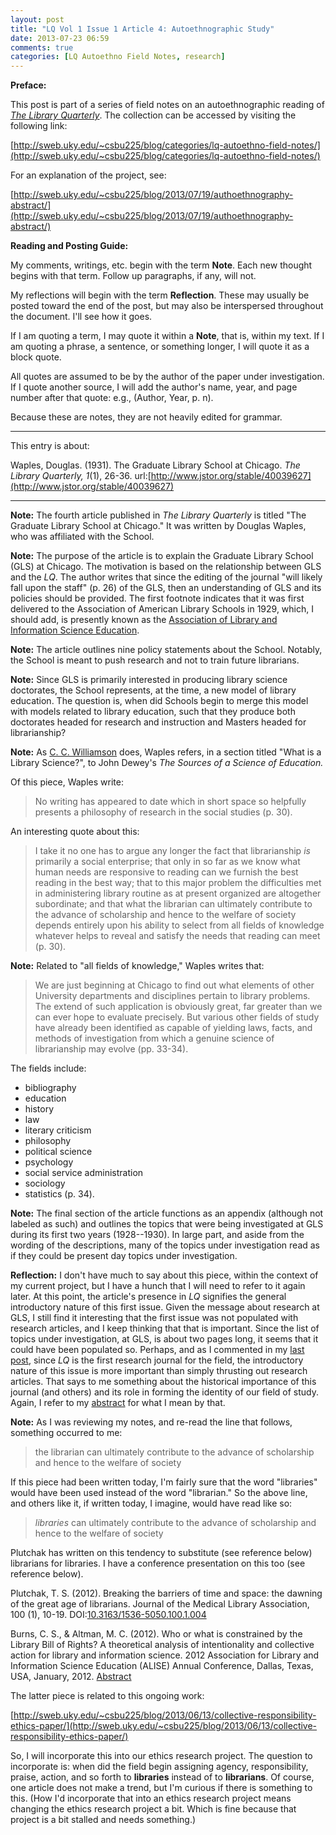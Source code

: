 ```yaml
---
layout: post
title: "LQ Vol 1 Issue 1 Article 4: Autoethnographic Study"
date: 2013-07-23 06:59
comments: true
categories: [LQ Autoethno Field Notes, research]
---
```


**Preface:**

This post is part of a series of field notes on an
autoethnographic reading of [*The Library
Quarterly*](http://www.press.uchicago.edu/ucp/journals/journal/lq.html).
The collection can be accessed by visiting the following link:

[http://sweb.uky.edu/~csbu225/blog/categories/lq-autoethno-field-notes/](http://sweb.uky.edu/~csbu225/blog/categories/lq-autoethno-field-notes/)

For an explanation of the project, see:

[http://sweb.uky.edu/~csbu225/blog/2013/07/19/authoethnography-abstract/](http://sweb.uky.edu/~csbu225/blog/2013/07/19/authoethnography-abstract/)

**Reading and Posting Guide:**

My comments, writings, etc. begin with the term **Note**. Each new
thought begins with that term. Follow up paragraphs, if any, will
not.

My reflections will begin with the term **Reflection**. These may
usually be posted toward the end of the post, but may also be
interspersed throughout the document. I'll see how it goes.

If I am quoting a term, I may quote it within a **Note**, that is,
within my text. If I am quoting a phrase, a sentence, or something
longer, I will quote it as a block quote.

All quotes are assumed to be by the author of the paper under
investigation. If I quote another source, I will add the author's
name, year, and page number after that quote: e.g., (Author, Year,
p. n).

Because these are notes, they are not heavily edited for grammar.

---

This entry is about:

Waples, Douglas. (1931). The Graduate Library School at Chicago.
*The Library Quarterly, 1*(1), 26-36.
url:[http://www.jstor.org/stable/40039627](http://www.jstor.org/stable/40039627)

---

**Note:** The fourth article published in *The Library Quarterly*
is titled "The Graduate Library School at Chicago." It was written
by Douglas Waples, who was affiliated with the School.

**Note:** The purpose of the article is to explain the Graduate
Library School (GLS) at Chicago. The motivation is based on the
relationship between GLS and the *LQ*. The author writes that
since the editing of the journal "will likely fall upon the staff"
(p. 26) of the GLS, then an understanding of GLS and its policies
should be provided. The first footnote indicates that it was first
delivered to the Association of American Library Schools in 1929,
which, I should add, is presently known as the [Association of
Library and Information Science Education][1]. 

[1]: http://www.alise.org/

**Note:** The article outlines nine policy statements about the
School. Notably, the School is meant to push research and not to
train future librarians.

**Note:** Since GLS is primarily interested in producing library
science doctorates, the School represents, at the time, a new
model of library education. The question is, when did Schools
begin to merge this model with models related to library
education, such that they produce both doctorates headed for
research and instruction and Masters headed for librarianship?

**Note:** As [C. C. Williamson][2] does, Waples refers, in a
section titled "What is a Library Science?", to John Dewey's *The
Sources of a Science of Education.*

[2]: http://sweb.uky.edu/~csbu225/blog/2013/07/19/lq-vol-1-issue-1-article-1-autoethnographric-study/

Of this piece, Waples write:

> No writing has appeared to date which in short space so
> helpfully presents a philosophy of research in the social
> studies (p. 30).

An interesting quote about this:

> I take it no one has to argue any longer the fact that
> librarianship *is* primarily a social enterprise; that only in
> so far as we know what human needs are responsive to reading can
> we furnish the best reading in the best way; that to this major
> problem the difficulties met in administering library routine as
> at present organized are altogether subordinate; and that what
> the librarian can ultimately contribute to the advance of
> scholarship and hence to the welfare of society depends entirely
> upon his ability to select from all fields of knowledge whatever
> helps to reveal and satisfy the needs that reading can meet (p.
> 30).

**Note:** Related to "all fields of knowledge," Waples writes
that:

> We are just beginning at Chicago to find out what elements of
> other University departments and disciplines pertain to library
> problems. The extend of such application is obviously great, far
> greater than we can ever hope to evaluate precisely. But various
> other fields of study have already been identified as capable of
> yielding laws, facts, and methods of investigation from which a
> genuine science of librarianship may evolve (pp. 33-34).

The fields include:

- bibliography
- education
- history
- law
- literary criticism
- philosophy
- political science
- psychology
- social service administration
- sociology
- statistics (p. 34).

**Note:** The final section of the article functions as an
appendix (although not labeled as such) and outlines the topics
that were being investigated at GLS during its first two years
(1928--1930). In large part, and aside from the wording of the
descriptions, many of the topics under investigation read as if
they could be present day topics under investigation.

**Reflection:** I don't have much to say about this piece, within
the context of my current project, but I have a hunch that I will
need to refer to it again later. At this point, the article's
presence in *LQ* signifies the general introductory nature of this
first issue. Given the message about research at GLS, I still find
it interesting that the first issue was not populated with
research articles, and I keep thinking that that is important.
Since the list of topics under investigation, at GLS, is about two
pages long, it seems that it could have been populated so.
Perhaps, and as I commented in my [last post][3], since *LQ* is
the first research journal for the field, the introductory nature
of this issue is more important than simply thrusting out research
articles. That says to me something about the historical
importance of this journal (and others) and its role in forming
the identity of our field of study. Again, I refer to my
[abstract][4] for what I mean by that.

[3]: http://sweb.uky.edu/~csbu225/blog/2013/07/22/lq-vol-1-issue-1-article-3-autoethnographic-study/

[4]: http://sweb.uky.edu/~csbu225/blog/2013/07/19/authoethnography-abstract/

**Note:** As I was reviewing my notes, and re-read the line that
follows, something occurred to me:

> the librarian can ultimately contribute to the advance of
> scholarship and hence to the welfare of society

If this piece had been written today, I'm fairly sure that the
word "libraries" would have been used instead of the word
"librarian." So the above line, and others like it, if written
today, I imagine, would have read like so:

> *libraries* can ultimately contribute to the advance of
> scholarship and hence to the welfare of society

Plutchak has written on this tendency to substitute (see reference
below) librarians for libraries. I have a conference presentation
on this too (see reference below).

Plutchak, T. S. (2012). Breaking the barriers of time and space:
the dawning of the great age of librarians. Journal of the Medical
Library Association, 100 (1), 10-19.
DOI:[10.3163/1536-5050.100.1.004](http://dx.doi.org/10.3163/1536-5050.100.1.004)

Burns, C. S., &amp; Altman, M. C. (2012). Who or what is constrained
by the Library Bill of Rights? A theoretical analysis of
intentionality and collective action for library and information
science. 2012 Association for Library and Information Science
Education (ALISE) Annual Conference, Dallas, Texas, USA, January,
2012.
[Abstract](http://www.alise.org/assets/documents/juried%20papers%20abstract.pdf)

The latter piece is related to this ongoing work:

[http://sweb.uky.edu/~csbu225/blog/2013/06/13/collective-responsibility-ethics-paper/](http://sweb.uky.edu/~csbu225/blog/2013/06/13/collective-responsibility-ethics-paper/)

So, I will incorporate this into our ethics research project. The
question to incorporate is: when did the field begin assigning
agency, responsibility, praise, action, and so forth to
**libraries** instead of to **librarians**. Of course, one article
does not make a trend, but I'm curious if there is something to
this. (How I'd incorporate that into an ethics research project
means changing the ethics research project a bit. Which is fine
because that project is a bit stalled and needs something.)
